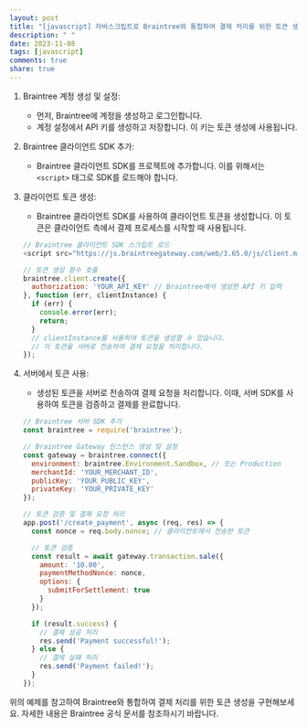 ```yaml
---
layout: post
title: "[javascript] 자바스크립트로 Braintree와 통합하여 결제 처리를 위한 토큰 생성하는 방법은 무엇인가요?"
description: " "
date: 2023-11-08
tags: [javascript]
comments: true
share: true
---
```


1. Braintree 계정 생성 및 설정:
   - 먼저, Braintree에 계정을 생성하고 로그인합니다.
   - 계정 설정에서 API 키를 생성하고 저장합니다. 이 키는 토큰 생성에 사용됩니다.

2. Braintree 클라이언트 SDK 추가:
   - Braintree 클라이언트 SDK를 프로젝트에 추가합니다. 이를 위해서는 `<script>` 태그로 SDK를 로드해야 합니다.

3. 클라이언트 토큰 생성:
   - Braintree 클라이언트 SDK를 사용하여 클라이언트 토큰을 생성합니다. 이 토큰은 클라이언트 측에서 결제 프로세스를 시작할 때 사용됩니다.
   
   ```javascript
   // Braintree 클라이언트 SDK 스크립트 로드
   <script src="https://js.braintreegateway.com/web/3.65.0/js/client.min.js"></script>
   
   // 토큰 생성 함수 호출
   braintree.client.create({
     authorization: 'YOUR_API_KEY' // Braintree에서 생성한 API 키 입력
   }, function (err, clientInstance) {
     if (err) {
       console.error(err);
       return;
     }
     // clientInstance를 사용하여 토큰을 생성할 수 있습니다.
     // 이 토큰을 서버로 전송하여 결제 요청을 처리합니다.
   });
   ```
   
4. 서버에서 토큰 사용:
   - 생성된 토큰을 서버로 전송하여 결제 요청을 처리합니다. 이때, 서버 SDK를 사용하여 토큰을 검증하고 결제를 완료합니다.
   
   ```javascript
   // Braintree 서버 SDK 추가
   const braintree = require('braintree');

   // Braintree Gateway 인스턴스 생성 및 설정
   const gateway = braintree.connect({
     environment: braintree.Environment.Sandbox, // 또는 Production
     merchantId: 'YOUR_MERCHANT_ID',
     publicKey: 'YOUR_PUBLIC_KEY',
     privateKey: 'YOUR_PRIVATE_KEY'
   });

   // 토큰 검증 및 결제 요청 처리
   app.post('/create_payment', async (req, res) => {
     const nonce = req.body.nonce; // 클라이언트에서 전송한 토큰

     // 토큰 검증
     const result = await gateway.transaction.sale({
       amount: '10.00',
       paymentMethodNonce: nonce,
       options: {
         submitForSettlement: true
       }
     });

     if (result.success) {
       // 결제 성공 처리
       res.send('Payment successful!');
     } else {
       // 결제 실패 처리
       res.send('Payment failed!');
     }
   });
   ```
   
위의 예제를 참고하여 Braintree와 통합하여 결제 처리를 위한 토큰 생성을 구현해보세요. 자세한 내용은 Braintree 공식 문서를 참조하시기 바랍니다.